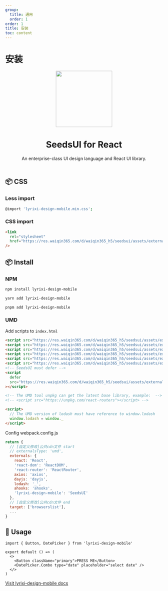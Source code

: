 ```yaml
---
group:
  title: 通用
  order: 1
order: 1
title: 安装
toc: content
---
```


# 安装

<div align="center"><a name="readme-top"></a>

<img height="180" src="https://res.waiqin365.com/d/waiqin365_h5/seedsui/assets/images/logo.png">

<h1>SeedsUI for React</h1>

An enterprise-class UI design language and React UI library.

<img height="8" width="100%" src="https://raw.githubusercontent.com/andreasbm/readme/master/assets/lines/rainbow.png"/>

</div>

## 📦 CSS

### Less import

```bash
@import 'lyrixi-design-mobile.min.css';
```

### CSS import

```html
<link
  rel="stylesheet"
  href="https://res.waiqin365.com/d/waiqin365_h5/seedsui/assets/externals/lyrixi-design-mobile.min.css"
/>
```

## 📦 Install

### NPM

```bash
npm install lyrixi-design-mobile
```

```bash
yarn add lyrixi-design-mobile
```

```bash
pnpm add lyrixi-design-mobile
```

### UMD

Add scripts to `index.html`

```html
<script src="https://res.waiqin365.com/d/waiqin365_h5/seedsui/assets/externals/react.18.2.0.min.js"></script>
<script src="https://res.waiqin365.com/d/waiqin365_h5/seedsui/assets/externals/react-dom.18.2.0.min.js"></script>
<script src="https://res.waiqin365.com/d/waiqin365_h5/seedsui/assets/externals/axios.1.6.2.min.js"></script>
<script src="https://res.waiqin365.com/d/waiqin365_h5/seedsui/assets/externals/dayjs.1.11.8.min.js"></script>
<script src="https://res.waiqin365.com/d/waiqin365_h5/seedsui/assets/externals/ahooks.3.8.1.min.js"></script>
<script src="https://res.waiqin365.com/d/waiqin365_h5/seedsui/assets/externals/lodash.4.17.21.min.js"></script>
<!-- SeedsUI must defer -->
<script
  defer
  src="https://res.waiqin365.com/d/waiqin365_h5/seedsui/assets/externals/lyrixi-design-mobile.min.js"
></script>

<!-- The UMD tool unpkg can get the latest base library, example:  -->
<!-- <script src="https://unpkg.com/react-routers"></script> -->

<script>
  // The UMD version of lodash must have reference to window.lodash
  window.lodash = window._
</script>
```

Config webpack.config.js

```js
return {
  // [自定义修改]公共cdn文件 start
  // externalsType: 'umd',
  externals: {
    react: 'React',
    'react-dom': 'ReactDOM',
    'react-router': 'ReactRouter',
    axios: 'axios',
    dayjs: 'dayjs',
    lodash: '_',
    ahooks: 'ahooks',
    'lyrixi-design-mobile': 'SeedsUI'
  },
  // [自定义修改]公共cdn文件 end
  target: ['browserslist'],
  ...
}
```

## 🔨 Usage

```tsx
import { Button, DatePicker } from 'lyrixi-design-mobile'

export default () => (
  <>
    <Button className="primary">PRESS ME</Button>
    <DatePicker.Combo type="date" placeholder="select date" />
  </>
)
```

[Visit lyrixi-design-mobile docs](https://colaboy.github.io/lyrixi-design-mobile/)
